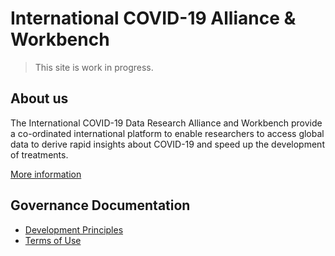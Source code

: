 # International COVID-19 Alliance & Workbench

> This site is work in progress. 

## About us

The International COVID-19 Data Research Alliance and Workbench provide a co-ordinated international platform to enable researchers to access global data to derive rapid insights about COVID-19 and speed up the development of treatments. 

[More information](https://www.hdruk.ac.uk/covid-19/international-covid-19-data-alliance/)

## Governance Documentation

- [Development Principles](Development_Principles.md)
- [Terms of Use](Terms_of_Use.md)

